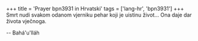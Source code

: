 +++
title = 'Prayer bpn3931 in Hrvatski'
tags = ['lang-hr', 'bpn3931']
+++
Smrt nudi svakom odanom vjerniku pehar koji je uistinu život… Ona daje dar života vječnoga.

-- Bahá'u'lláh
